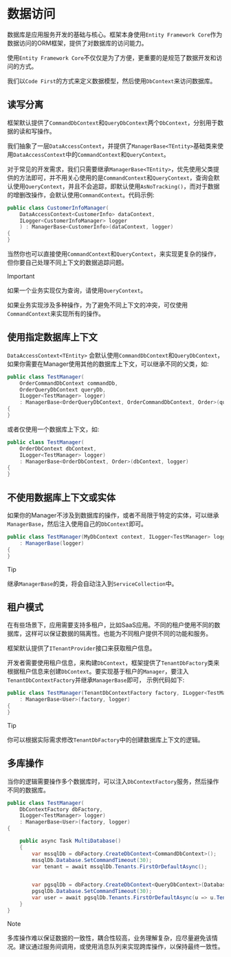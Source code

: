 # 数据访问

数据库是应用服务开发的基础与核心。框架本身使用`Entity Framework Core`作为数据访问的ORM框架，提供了对数据库的访问能力。


使用`Entity Framework Core`不仅仅是为了方便，更重要的是规范了数据开发和访问的方式。

我们以`Code First`的方式来定义数据模型，然后使用`DbContext`来访问数据库。

## 读写分离

框架默认提供了`CommandDbContext`和`QueryDbContext`两个`DbContext`，分别用于数据的读和写操作。

我们抽象了一层`DataAccessContext`，并提供了`ManagerBase<TEntity>`基础类来使用`DataAccessContext`中的`CommandContext`和`QueryContext`。

对于常见的开发需求，我们只需要继承`ManagerBase<TEntity>`，优先使用父类提供的方法即可，并不用关心使用的是`CommandContext`和`QueryContext`，查询会默认使用`QueryContext`，并且不会追踪，即默认使用`AsNoTracking()`，而对于数据的增删改操作，会默认使用`CommandContext`。代码示例:

```csharp
public class CustomerInfoManager(
    DataAccessContext<CustomerInfo> dataContext,
    ILogger<CustomerInfoManager> logger
    ) : ManagerBase<CustomerInfo>(dataContext, logger)
{
}
```

当然你也可以直接使用`CommandContext`和`QueryContext`，来实现更复杂的操作，但你要自己处理不同上下文的数据追踪问题。

> [!IMPORTANT]
> 如果一个业务实现仅为查询，请使用`QueryContext`。
> 
> 如果业务实现涉及多种操作，为了避免不同上下文的冲突，可仅使用`CommandContext`来实现所有的操作。
>

## 使用指定数据库上下文

`DataAccessContext<TEntity>` 会默认使用`CommandDbContext`和`QueryDbContext`，如果你需要在Manager使用其他的数据库上下文，可以继承不同的父类，如:

```csharp
public class TestManager(
    OrderCommandDbContext commandDb,
    OrderQueryDbContext queryDb,
    ILogger<TestManager> logger)
    : ManagerBase<OrderQueryDbContext, OrderCommandDbContext, Order>(queryDb, commandDb, logger)
{
}
```

或者仅使用一个数据库上下文，如:

```csharp
public class TestManager(
    OrderDbContext dbContext,
    ILogger<TestManager> logger)
    : ManagerBase<OrderDbContext, Order>(dbContext, logger)
{
}
```

## 不使用数据库上下文或实体

如果你的Manager不涉及到数据库的操作，或者不局限于特定的实体，可以继承`ManagerBase`，然后注入使用自己的`DbContext`即可。

```csharp
public class TestManager(MyDbContext context, ILogger<TestManager> logger)
    : ManagerBase(logger)
{
}
```

> [!TIP]
> 继承`ManagerBase`的类，将会自动注入到`ServiceCollection`中。

## 租户模式

在有些场景下，应用需要支持多租户，比如SaaS应用。不同的租户使用不同的数据库，这样可以保证数据的隔离性。也能为不同租户提供不同的功能和服务。

框架默认提供了`ITenantProvider`接口来获取租户信息。

开发者需要使用租户信息，来构建`DbContext`，框架提供了`TenantDbFactory`类来根据租户信息来创建`DbContext`。要实现基于租户的`Manager`，要注入`TenantDbContextFactory`并继承`ManagerBase`即可， 示例代码如下:

```csharp
public class TestManager(TenantDbContextFactory factory, ILogger<TestManager> logger)
    : ManagerBase<User>(factory, logger)
{
}
```

> [!TIP]
> 你可以根据实际需求修改`TenantDbFactory`中的创建数据库上下文的逻辑。


## 多库操作

当你的逻辑需要操作多个数据库时，可以注入`DbContextFactory`服务，然后操作不同的数据库。

```csharp
public class TestManager(
    DbContextFactory dbFactory,
    ILogger<TestManager> logger)
    : ManagerBase<User>(factory, logger)
{

    public async Task MultiDatabase()
    {
        var mssqlDb = dbFactory.CreateDbContext<CommandDbContext>();
        mssqlDb.Database.SetCommandTimeout(30);
        var tenant = await mssqlDb.Tenants.FirstOrDefaultAsync();


        var pgsqlDb = dbFactory.CreateDbContext<QueryDbContext>(DatabaseType.PostgreSql);
        pgsqlDb.Database.SetCommandTimeout(30);
        var user = await pgsqlDb.Tenants.FirstOrDefaultAsync(u => u.TenantId == tenant.TenantId);
    }
}
```
> [!NOTE]
> 多库操作难以保证数据的一致性，耦合性较高，业务理解复杂，应尽量避免该情况。建议通过服务间调用，或使用消息队列来实现跨库操作，以保持最终一致性。